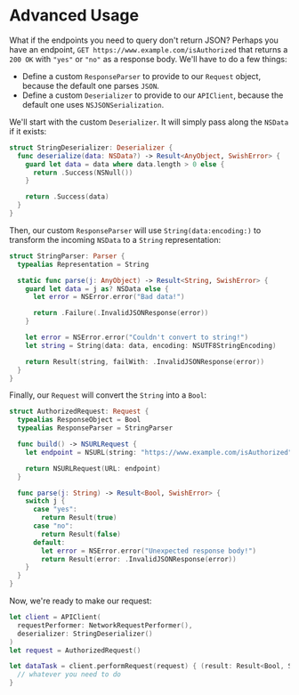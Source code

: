 # Advanced Usage #

What if the endpoints you need to query don't return JSON? Perhaps you have an
endpoint, `GET https://www.example.com/isAuthorized` that returns a `200 OK`
with `"yes"` or `"no"` as a response body. We'll have to do a few things:

- Define a custom `ResponseParser` to provide to our `Request` object, because
the default one parses `JSON`.
- Define a custom `Deserializer` to provide to our `APIClient`, because the 
default one uses `NSJSONSerialization`.

We'll start with the custom `Deserializer`. It will simply pass along the 
`NSData` if it exists:

```swift
struct StringDeserializer: Deserializer {
  func deserialize(data: NSData?) -> Result<AnyObject, SwishError> {
    guard let data = data where data.length > 0 else {
      return .Success(NSNull())
    }

    return .Success(data)
  }
}
```

Then, our custom `ResponseParser` will use `String(data:encoding:)` to
transform the incoming `NSData` to a `String` representation:

```swift
struct StringParser: Parser {
  typealias Representation = String

  static func parse(j: AnyObject) -> Result<String, SwishError> {
    guard let data = j as? NSData else {
      let error = NSError.error("Bad data!")

      return .Failure(.InvalidJSONResponse(error))
    }

    let error = NSError.error("Couldn't convert to string!")
    let string = String(data: data, encoding: NSUTF8StringEncoding)

    return Result(string, failWith: .InvalidJSONResponse(error))
  }
}
```

Finally, our `Request` will convert the `String` into a `Bool`:

```swift
struct AuthorizedRequest: Request {
  typealias ResponseObject = Bool
  typealias ResponseParser = StringParser

  func build() -> NSURLRequest {
    let endpoint = NSURL(string: "https://www.example.com/isAuthorized")!

    return NSURLRequest(URL: endpoint)
  }

  func parse(j: String) -> Result<Bool, SwishError> {
    switch j {
      case "yes":
        return Result(true)
      case "no":
        return Result(false)
      default:
        let error = NSError.error("Unexpected response body!")
        return Result(error: .InvalidJSONResponse(error))
    }
  }
}
```

Now, we're ready to make our request:

```swift
let client = APIClient(
  requestPerformer: NetworkRequestPerformer(),
  deserializer: StringDeserializer()
)
let request = AuthorizedRequest()

let dataTask = client.performRequest(request) { (result: Result<Bool, SwishError>) in
  // whatever you need to do
}
```
